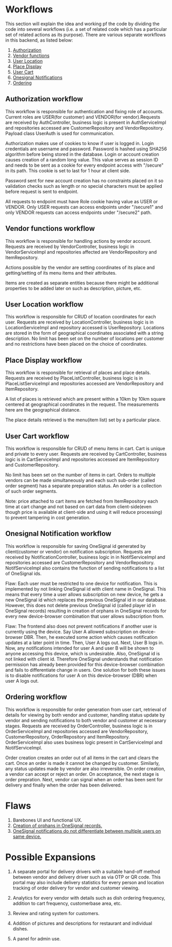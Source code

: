 # Workflows
This section will explain the idea and working pf the code by dividing the code into several workflows (i.e. a set of related code which has a particular set of related actions as its purpose).
There are various separate workflows in this backend, as listed below:

1. [Authorization](#authorization-workflow)
2. [Vendor functions](#vendor-functions-workflow)
3. [User Location](#user-location-workflow) 
4. [Place Display](#place-display-workflow)
5. [User Cart](#user-cart-workflow)
6. [Onesignal Notifications](#OneSignal-notification-workflow)
7. [Ordering](#ordering-workflow)


## Authorization workflow

This workflow is responsible for authentication and fixing role of accounts. Current roles are USER(for customer) and VENDOR(for vendor).Requests are received by AuthController, business logic is present in AuthServiceImpl and repositories accessed are CustomerRepository and VendorRepository. Payload class UserAuth is used for communication.

Authorization makes use of cookies to know if user is logged in. Login credentials are username and password. Password is hashed using SHA256 algorithm before being stored in the database. Login or account creation causes creation of a random long value. This value serves as session ID and needs to be sent as a cookie for every endpoint access with "/secure" in its path. This cookie is set to last for 1 hour at client side.

Password sent for new account creation has no constraints placed on it so validation checks such as length or no special characters must be applied before request is sent to endpoint.

All requests to endpoint must have Role cookie having value as USER or VENDOR. Only USER requests can access endpoints under "/secure1" and only VENDOR requests can access endpoints under "/secure2" path.

## Vendor functions workflow

This workflow is responsible for handling actions by vendor account. Requests are received by VendorController, business logic in VendorServiceImpl and repositories affected are VendorRepository and ItemRepository.

Actions possible by the vendor are setting coordinates of its place and getting/setting of its menu items and their attributes.

Items are created as separate entities because there might be additional properties to be added later on such as description, picture, etc.

## User Location workflow

This workflow is responsible for CRUD of location coordinates for each user. Requests are received by LocationController, business logic is in LocationServiceImpl and repository accessed is UserRepository.
Locations are stored in the form of geographical coordinates associated with a string description. No limit has been set on the number of locations per customer and no restrictions have been placed on the choice of coordinates.

## Place Display workflow

This workflow is responsible for retrieval of places and place details. Requests are received by PlaceListController, business logic is in PlaceListServiceImpl and repositories accessed are VendorRepository and ItemRepository.

A list of places is retrieved which are present within a 10km by 10km square centered at geographical coordinates in the request. The measurements here are the geographical distance.

The place details retrieved is the menu(item list) set by a particular place.

## User Cart workflow

This workflow is responsible for CRUD of menu items in cart. Cart is unique and private to every user. Requests are received by CartController, business logic is in CartServiceImpl and repositories accessed are ItemRepository and CustomerRepository.

No limit has been set on the number of items in cart. Orders to multiple vendors can be made simultaneously and each such sub-order (called order segment) has a separate preparation status. An order is a collection of such order segments.

Note: price attached to cart items are fetched from ItemRepository each time at cart change and not based on cart data from client-side(even though price is available at client-side and using it will reduce processing) to prevent tampering in cost generation.

## Onesignal Notification workflow

This workflow is responsible for saving OneSignal id generated by client(customer or vendor) on notification subscription. Requests are received by NotificationController, business logic in in NotifServiceImpl and repositories accessed are CustomerRepository and VendorRepository. NotifServiceImpl also contains the function of sending notifications to a list of OneSignal ids.

<a id="Flaw1">Flaw:</a> Each user must be restricted to one device for notification. This is implemented by not linking OneSignal id with client name in OneSignal. This means that every time a user allows subscription on new device, he gets a new OneSignal id which replaces the previous OneSignal id in our database. However, this does not delete previous OneSignal id (called player id in OneSignal records) resulting in creation of orphans in OneSignal records for every new device-browser combination that user allows subscription from.

<a id="Flaw2">Flaw:</a> The frontend also does not prevent notifications if another user is currently using the device. Say User A allowed subscription on device-browser DBR. Then, he executed some action which causes notification updates at a later point in time. Then, User A logs out. Next, User B logs in. Now, any notifications intended for user A and user B will be shown to anyone accessing this device, which is undesirable. Also, OneSignal id is not linked with client id. Therefore OneSignal understands that notification permission has already been provided for this device-browser combination and fails to differentiate change in users. One solution for both these issues is to disable notifications for user A on this device-browser (DBR) when user A logs out.

## Ordering workflow

This workflow is responsible for order generation from user cart, retrieval of details for viewing by both vendor and customer, handling status update by vendor and sending notifications to both vendor and customer at necessary stages. Requests are received by OrderController, business logic is in OrderServiceImpl and repositories accessed are VendorRepository, CustomerRepository, OrderRepository and ItemRepository. OrderServiceImpl also uses business logic present in CartServiceImpl and NotifServiceImpl.

Order creation creates an order out of all items in the cart and clears the cart. Once an order is made it cannot be changed by customer. Similarly, any status updates made by vendor are also irreversible. On order creation, a vendor can accept or reject an order. On acceptance, the next stage is order prepration. Next, vendor can signal when an order has been sent for delivery and finally when the order has been delivered.

# Flaws

1. Barebones UI and functional UX.
2. <a href="#Flaw1">Creation of orphans in OneSignal records.</a>
3. <a href="#Flaw2">OneSignal notifications do not differentiate between multiple users on same device.</a>

# Possible Expansions

1. A separate portal for delivery drivers with a suitable hand-off method between vendor and delivery driver such as via OTP or QR code. This portal may also include delivery statistics for every person and location tracking of order delivery for vendor and customer viewing.

2. Analytics for every vendor with details such as dish ordering frequency, addition to cart frequency, customerbase area, etc. 

3. Review and rating system for customers.

4. Addition of pictures and descriptions for restaurant and individual dishes.

5. A panel for admin use.